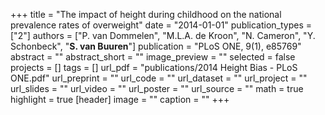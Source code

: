 +++
title = "The impact of height during childhood on the national prevalence rates of overweight"
date = "2014-01-01"
publication_types = ["2"]
authors = ["P. van Dommelen", "M.L.A. de Kroon", "N. Cameron", "Y. Schonbeck", "**S. van Buuren**"]
publication = "PLoS ONE, 9(1), e85769"
abstract = ""
abstract_short = ""
image_preview = ""
selected = false
projects = []
tags = []
url_pdf = "publications/2014 Height Bias - PLoS ONE.pdf"
url_preprint = ""
url_code = ""
url_dataset = ""
url_project = ""
url_slides = ""
url_video = ""
url_poster = ""
url_source = ""
math = true
highlight = true
[header]
image = ""
caption = ""
+++
